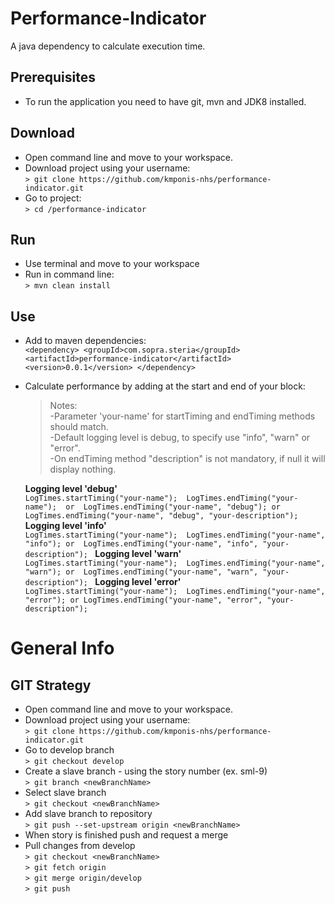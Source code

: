 # Performance-Indicator
A java dependency to calculate execution time.

## Prerequisites
* To run the application you need to have git, mvn and JDK8 installed.

## Download
* Open command line and move to your workspace.
* Download project using your username: 
<br>`> git clone https://github.com/kmponis-nhs/performance-indicator.git`
* Go to project: 
<br>`> cd /performance-indicator`

## Run 
* Use terminal and move to your workspace
* Run in command line:
  <br>`> mvn clean install`

## Use
* Add to maven dependencies:
  <br>`<dependency>
    <groupId>com.sopra.steria</groupId>
    <artifactId>performance-indicator</artifactId>
    <version>0.0.1</version>
  </dependency>
  `

* Calculate performance by adding at the start and end of your block: 

  >Notes:<br>-Parameter 'your-name' for startTiming and endTiming methods should match.<br>-Default logging level is debug, to specify use "info", "warn" or "error".<br>-On endTiming method "description" is not mandatory, if null it will display nothing.

  **Logging level 'debug'**
    <br>`LogTimes.startTiming("your-name"); 
    LogTimes.endTiming("your-name"); 
      or 
    LogTimes.endTiming("your-name", "debug");
      or 
    LogTimes.endTiming("your-name", "debug", "your-description");  
    `
  **Logging level 'info'**
    <br>`LogTimes.startTiming("your-name"); 
    LogTimes.endTiming("your-name", "info");
      or 
    LogTimes.endTiming("your-name", "info", "your-description");
    `
  **Logging level 'warn'**
    <br>`LogTimes.startTiming("your-name"); 
    LogTimes.endTiming("your-name", "warn");
      or 
    LogTimes.endTiming("your-name", "warn", "your-description");
    `
  **Logging level 'error'**
    <br>`LogTimes.startTiming("your-name"); 
    LogTimes.endTiming("your-name", "error");
      or
    LogTimes.endTiming("your-name", "error", "your-description");
    `
	
# General Info

## GIT Strategy
* Open command line and move to your workspace.
* Download project using your username: 
<br>`> git clone https://github.com/kmponis-nhs/performance-indicator.git`
* Go to develop branch
<br>`> git checkout develop`
* Create a slave branch - using the story number (ex. sml-9)
<br>`> git branch <newBranchName>`
* Select slave branch 
<br>`> git checkout <newBranchName>`
* Add slave branch to repository 
<br>`> git push --set-upstream origin <newBranchName>`
* When story is finished push and request a merge
* Pull changes from develop
<br>`> git checkout <newBranchName>`
<br>`> git fetch origin`
<br>`> git merge origin/develop`
<br>`> git push`